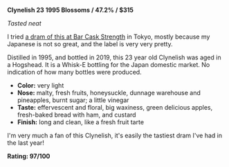 **Clynelish 23 1995 Blossoms / 47.2% / $315**

*Tasted neat*

I tried [a dram of this at Bar Cask Strength](https://www.cask-s.com/) in Tokyo, mostly because my Japanese is not so great, and the label is very very pretty.

Distilled in 1995, and bottled in 2019, this 23 year old Clynelish was aged in a Hogshead.  It is a Whisk-E bottling for the Japan domestic market.  No indication of how many bottles were produced.

* **Color:** very light
* **Nose:** malty, fresh fruits, honeysuckle, dunnage warehouse and pineapples, burnt sugar; a little vinegar
* **Taste:** effervescent and floral, big waxiness, green delicious apples, fresh-baked bread with ham, and custard
* **Finish:** long and clean, like a fresh fruit tarte

I'm very much a fan of this Clynelish, it's easily the tastiest dram I've had in the last year!

**Rating: 97/100**